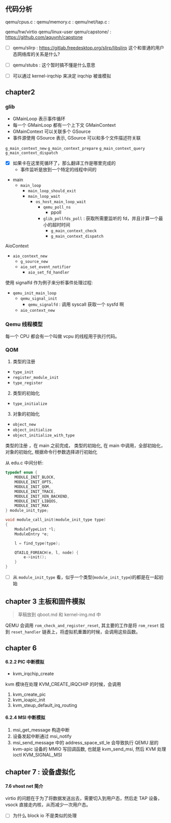 ## 代码分析

qemu/cpus.c :
qemu/memory.c :
qemu/net/tap.c :

qemu/hw/virtio
qemu/linux-user
qemu/capstone/ : https://github.com/aquynh/capstone
- [ ] qemu/slirp : https://gitlab.freedesktop.org/slirp/libslirp 这个和普通的用户态网络库的关系是什么?

- [ ] qemu/stubs : 这个暂时搞不懂是什么意思

- [ ] 可以通过 kernel-irqchip 来决定 irqchip 被谁模拟

## chapter2

### glib
- GMainLoop 表示事件循环
- 每一个 GMainLoop 都有一个上下文 GMainContext
- GMainContext 可以关联多个 GSource
- 事件源使用 GSource 表示, GSource 可以和多个文件描述符关联

`g_main_context_new`
`g_main_context_prepare`
`g_main_context_query`
`g_main_context_dispatch`


- [x] 如果卡在这里死循环了，那么翻译工作是哪里完成的
  - 事件监听是放到一个特定的线程中间的

- main
  - `main_loop`
    - `main_loop_should_exit`
    - `main_loop_wait`
      - `os_host_main_loop_wait`
        - `qemu_poll_ns`
          - ppoll
        - `glib_pollfds_poll` : 获取所需要监听的 fd，并且计算一个最小的超时时间
          - `g_main_context_check`
          - `g_main_context_dispatch`

AioContext

- `aio_context_new`
  - `g_source_new`
  - `aio_set_event_notifier`
    - `aio_set_fd_handler`

使用 signalfd 作为例子来分析事件处理过程:
- `qemu_init_main_loop`
  - `qemu_signal_init`
    - `qemu_signalfd` : 调用 syscall 获取一个 sysfd 啊
  - `aio_context_new`

### Qemu 线程模型
每一个 CPU 都会有一个叫做 vcpu 的线程用于执行代码。

### QOM

1. 类型的注册
  - `type_init`
  - `register_module_init`
  - `type_register`
2. 类型的初始化
  - `type_initialize`
3. 对象的初始化
  - `object_new`
  - `object_initialize`
  - `object_initialize_with_type`

类型的注册
，在 main 之前完成，
类型的初始化, 在 main 中调用，全部初始化，
对象的初始化, 根据命令行参数选择进行初始化


从 edu.c 中间分析:
```c
typedef enum {
    MODULE_INIT_BLOCK,
    MODULE_INIT_OPTS,
    MODULE_INIT_QOM,
    MODULE_INIT_TRACE,
    MODULE_INIT_XEN_BACKEND,
    MODULE_INIT_LIBQOS,
    MODULE_INIT_MAX
} module_init_type;

void module_call_init(module_init_type type)
{
    ModuleTypeList *l;
    ModuleEntry *e;

    l = find_type(type);

    QTAILQ_FOREACH(e, l, node) {
        e->init();
    }
}
```
- [ ] 从 `module_init_type` 看，似乎一个类型(`module_init_type`)的都是在一起初始



## chapter 3 主板和固件模拟
> 草稿放到 qboot.md 和 kernel-img.md 中

QEMU 会调用 `rom_check_and_register_reset`, 其主要的工作是将 `rom_reset` 挂到 `reset_handler`
链表上，将虚拟机重置的时候，会调用这些函数。

## chapter 6

#### 6.2.2 PIC 中断模拟
- kvm_irqchip_create

kvm 模块在处理
KVM_CREATE_IRQCHIP
的时候，会调用
1. kvm_create_pic
2. kvm_ioapic_init
3. kvm_steup_default_irq_routing

#### 6.2.4 MSI 中断模拟
1. msi_get_message 构造中断
2. 设备发起中断通过 msi_notify
3. msi_send_message 中的 address_space_stl_le 会导致执行 QEMU 层的 kvm-apic 设备的 MMIO 写回调函数, 也就是 kvm_send_msi, 然后 KVM 处理 ioctl KVM_SIGNAL_MSI

## chapter 7 : 设备虚拟化

#### 7.6 vhost net 简介
virtio 的问题在于为了将数据发送出去，需要切入到用户态，然后走 TAP 设备，vsock 直接走内核，从而减少一次用户态。

- [ ] 为什么 block io 不是类似的处理

